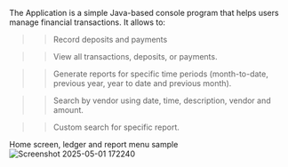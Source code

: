 The Application is a simple Java-based console program that helps users manage financial transactions. It allows to:

>> Record deposits and payments

>> View all transactions, deposits, or payments.

>> Generate reports for specific time periods (month-to-date, previous year, year to date and previous month).

>> Search by vendor  using date, time, description, vendor and amount.

>> Custom search for specific report.
>>
 Home screen, ledger and report menu sample
![Screenshot 2025-05-01 172240](https://github.com/user-attachments/assets/8232260c-c36a-404f-a3ff-654f5122f2c5)
